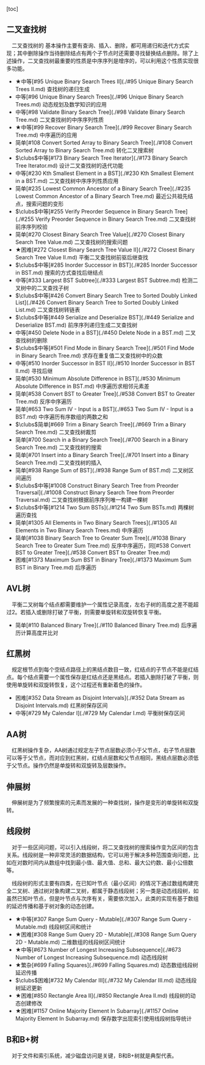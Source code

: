 [toc]

## 二叉查找树

&emsp;二叉查找树的 基本操作主要有查询、插入、删除，都可用递归和迭代方式实现；其中删除操作当待删除结点有两个子节点时还需要寻找替换结点删除。除了上述操作，二叉查找树最重要的性质是中序序列是增序的，可以利用这个性质实现很多功能。

* $\bigstar$中等[#95 Unique Binary Search Trees II](./#95 Unique Binary Search Trees II.md)    查找树的递归生成
* 中等[#96 Unique Binary Search Trees](./#96 Unique Binary Search Trees.md)    动态规划及数学知识的应用
* 中等[#98 Validate Binary Search Tree](./#98 Validate Binary Search Tree.md)    二叉查找树的中序序列性质
* $\bigstar$中等[#99 Recover Binary Search Tree](./#99 Recover Binary Search Tree.md)    中序遍历的应用
* 简单[#108 Convert Sorted Array to Binary Search Tree](./#108 Convert Sorted Array to Binary Search Tree.md)    转化二叉搜索树
* $\clubs$中等[#173 Binary Search Tree Iterator](./#173 Binary Search Tree Iterator.md)    设计二叉查找树的迭代功能
* 中等[#230 Kth Smallest Element in a BST](./#230 Kth Smallest Element in a BST.md)    二叉查找树中序序列性质应用
* 简单[#235 Lowest Common Ancestor of a Binary Search Tree](./#235 Lowest Common Ancestor of a Binary Search Tree.md)    最近公共祖先结点，搜索问题的变形
* $\clubs$中等[#255 Verify Preorder Sequence in Binary Search Tree](./#255 Verify Preorder Sequence in Binary Search Tree.md)    二叉查找树前序序列校验
* 简单[#270 Closest Binary Search Tree Value](./#270 Closest Binary Search Tree Value.md)    二叉查找树的搜索问题
* $\bigstar$困难[#272 Closest Binary Search Tree Value II](./#272 Closest Binary Search Tree Value II.md)    平衡二叉查找树前驱后继查找
* $\clubs$中等[#285 Inorder Successor in BST](./#285 Inorder Successor in BST.md)    搜索的方式查找后继结点
* 中等[#333 Largest BST Subtree](./#333 Largest BST Subtree.md)    检测二叉树中的二叉查找子树
* $\clubs$中等[#426 Convert Binary Search Tree to Sorted Doubly Linked List](./#426 Convert Binary Search Tree to Sorted Doubly Linked List.md)    二叉查找树转链表
* $\clubs$中等[#449 Serialize and Deserialize BST](./#449 Serialize and Deserialize BST.md)    前序序列递归生成二叉查找树
* 中等[#450 Delete Node in a BST](./#450 Delete Node in a BST.md)    二叉查找树的删除
* $\clubs$中等[#501 Find Mode in Binary Search Tree](./#501 Find Mode in Binary Search Tree.md)    求存在重复值二叉查找树中的众数
* 中等[#510 Inorder Successor in BST II](./#510 Inorder Successor in BST II.md)    寻找后继
* 简单[#530 Minimum Absolute Difference in BST](./#530 Minimum Absolute Difference in BST.md)    中序遍历求相邻元素差
* 简单[#538 Convert BST to Greater Tree](./#538 Convert BST to Greater Tree.md)    反序中序遍历
* 简单[#653 Two Sum IV - Input is a BST](./#653 Two Sum IV - Input is a BST.md)    中序遍历有序数组的两数之和
* $\clubs$简单[#669 Trim a Binary Search Tree](./#669 Trim a Binary Search Tree.md)    二叉查找树裁剪
* 简单[#700 Search in a Binary Search Tree](./#700 Search in a Binary Search Tree.md)    二叉查找树的搜索
* 简单[#701 Insert into a Binary Search Tree](./#701 Insert into a Binary Search Tree.md)    二叉查找树的插入
* 简单[#938 Range Sum of BST](./#938 Range Sum of BST.md)    二叉树区间遍历
* $\clubs$中等[#1008 Construct Binary Search Tree from Preorder Traversal](./#1008 Construct Binary Search Tree from Preorder Traversal.md)    二叉查找树根据前序序列唯一构建一棵树
* $\clubs$中等[#1214 Two Sum BSTs](./#1214 Two Sum BSTs.md)    两棵树遍历查找
* 简单[#1305 All Elements in Two Binary Search Trees](./#1305 All Elements in Two Binary Search Trees.md)    中序遍历
* 简单[#1038 Binary Search Tree to Greater Sum Tree](./#1038 Binary Search Tree to Greater Sum Tree.md)    反序中序遍历，同[#538 Convert BST to Greater Tree](./#538 Convert BST to Greater Tree.md)
* 困难[#1373 Maximum Sum BST in Binary Tree](./#1373 Maximum Sum BST in Binary Tree.md)    后序遍历

## AVL树

&emsp;平衡二叉树每个结点都需要维护一个属性记录高度，左右子树的高度之差不能超过2。若插入或删除打破了平衡，则需要单旋转和双旋转恢复平衡。

* 简单[#110 Balanced Binary Tree](./#110 Balanced Binary Tree.md)    后序遍历计算高度并比对

## 红黑树

&emsp;规定根节点到每个空结点路径上的黑结点数目一致，红结点的子节点不能是红结点。每个结点需要一个属性保存是红结点还是黑结点。若插入删除打破了平衡，则使用单旋转和双旋转恢复，这个过程还有重新着色的操作。

* 困难[#352 Data Stream as Disjoint Intervals](./#352 Data Stream as Disjoint Intervals.md)    红黑树保存区间
* 中等[#729 My Calendar I](./#729 My Calendar I.md)    平衡树保存区间

## AA树

&emsp;红黑树操作复杂，AA树通过规定左子节点层数必须小于父节点，右子节点层数可以等于父节点，而对应到红黑树，红结点层数和父节点相同，黑结点层数必须低于父节点。操作仍然是单旋转和双旋转及层数操作。

## 伸展树

&emsp;伸展树是为了频繁搜索的元素而发展的一种查找树，操作是变形的单旋转和双旋转。

## 线段树

&emsp;对于一些区间问题，可以引入线段树，将二叉查找树的搜索操作变为区间的包含关系。线段树是一种非常灵活的数据结构，它可以用于解决多种范围查询问题，比如在对数时间内从数组中找到最小值、最大值、总和、最大公约数、最小公倍数等。

&emsp;线段树的形式主要有四类，在已知叶节点（最小区间）的情况下通过数组构建完全二叉树、通过树对象构建二叉树，都属于静态线段树；另一类是动态线段树，如虽然已知叶节点，但是叶节点与次序有关，需要依次加入，此类的实现有基于数组的延迟传播和基于树对象的动态创建。

* $\bigstar$中等[#307 Range Sum Query - Mutable](./#307 Range Sum Query - Mutable.md)    线段树区间和统计
* $\bigstar$困难[#308 Range Sum Query 2D - Mutable](./#308 Range Sum Query 2D - Mutable.md)    二维数组的线段树区间统计
* $\bigstar$中等[#673 Number of Longest Increasing Subsequence](./#673 Number of Longest Increasing Subsequence.md)    动态线段树
* $\bigstar$繁杂[#699 Falling Squares](./#699 Falling Squares.md)    动态数组线段树延迟传播
* $\clubs$困难[#732 My Calendar III](./#732 My Calendar III.md)    动态线段树延迟更新
* $\bigstar$困难[#850 Rectangle Area II](./#850 Rectangle Area II.md)    线段树的动态创建修改
* $\bigstar$困难[#1157 Online Majority Element In Subarray](./#1157 Online Majority Element In Subarray.md)    保存数字出现索引使用线段树指导统计

## B和B+树

&emsp;对于文件和索引系统，减少磁盘访问是关键，B和B+树就是典型代表。